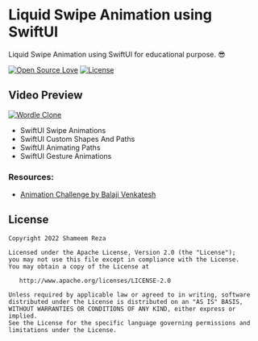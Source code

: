 # Liquid Swipe Animation using SwiftUI

Liquid Swipe Animation using SwiftUI for educational purpose. 😎

[![Open Source Love](https://badges.frapsoft.com/os/v1/open-source.svg?v=102)](https://opensource.org/licenses/Apache-2.0)
[![License](https://img.shields.io/badge/license-Apache%202.0-blue.svg)](https://github.com/shameemreza/liquidswipeanimation/blob/main/LICENSE)

## Video Preview

[![Wordle Clone](https://img.youtube.com/vi/Ut9dQSXBVus/0.jpg)](https://youtu.be/-Ee-OsyAbEg "Liquid Swipe Animation")

* SwiftUI Swipe Animations
* SwiftUI Custom Shapes And Paths
* SwiftUI Animating Paths
* SwiftUI Gesture Animations


### Resources:

* [Animation Challenge by Balaji Venkatesh](https://kavsoft.dev/swiftui_2.0_liquid_swipe)


## License

```
Copyright 2022 Shameem Reza

Licensed under the Apache License, Version 2.0 (the "License");
you may not use this file except in compliance with the License.
You may obtain a copy of the License at

   http://www.apache.org/licenses/LICENSE-2.0

Unless required by applicable law or agreed to in writing, software
distributed under the License is distributed on an "AS IS" BASIS,
WITHOUT WARRANTIES OR CONDITIONS OF ANY KIND, either express or implied.
See the License for the specific language governing permissions and
limitations under the License.
```


